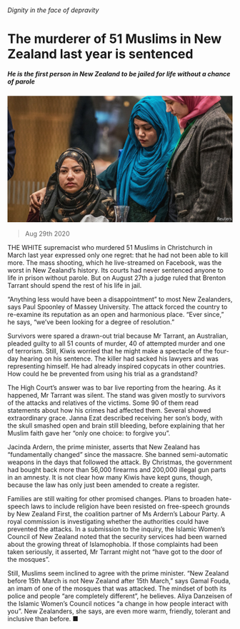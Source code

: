 ###### Dignity in the face of depravity

# The murderer of 51 Muslims in New Zealand last year is sentenced 

##### He is the first person in New Zealand to be jailed for life without a chance of parole 

![image](images/20200829_ASP004_0.jpg) 

> Aug 29th 2020 

THE WHITE supremacist who murdered 51 Muslims in Christchurch in March last year expressed only one regret: that he had not been able to kill more. The mass shooting, which he live-streamed on Facebook, was the worst in New Zealand’s history. Its courts had never sentenced anyone to life in prison without parole. But on August 27th a judge ruled that Brenton Tarrant should spend the rest of his life in jail.

“Anything less would have been a disappointment” to most New Zealanders, says Paul Spoonley of Massey University. The attack forced the country to re-examine its reputation as an open and harmonious place. “Ever since,” he says, “we’ve been looking for a degree of resolution.”


Survivors were spared a drawn-out trial because Mr Tarrant, an Australian, pleaded guilty to all 51 counts of murder, 40 of attempted murder and one of terrorism. Still, Kiwis worried that he might make a spectacle of the four-day hearing on his sentence. The killer had sacked his lawyers and was representing himself. He had already inspired copycats in other countries. How could he be prevented from using his trial as a grandstand?

The High Court’s answer was to bar live reporting from the hearing. As it happened, Mr Tarrant was silent. The stand was given mostly to survivors of the attacks and relatives of the victims. Some 90 of them read statements about how his crimes had affected them. Several showed extraordinary grace. Janna Ezat described receiving her son’s body, with the skull smashed open and brain still bleeding, before explaining that her Muslim faith gave her “only one choice: to forgive you”.

Jacinda Ardern, the prime minister, asserts that New Zealand has “fundamentally changed” since the massacre. She banned semi-automatic weapons in the days that followed the attack. By Christmas, the government had bought back more than 56,000 firearms and 200,000 illegal gun parts in an amnesty. It is not clear how many Kiwis have kept guns, though, because the law has only just been amended to create a register.

Families are still waiting for other promised changes. Plans to broaden hate-speech laws to include religion have been resisted on free-speech grounds by New Zealand First, the coalition partner of Ms Ardern’s Labour Party. A royal commission is investigating whether the authorities could have prevented the attacks. In a submission to the inquiry, the Islamic Women’s Council of New Zealand noted that the security services had been warned about the growing threat of Islamophobia. If those complaints had been taken seriously, it asserted, Mr Tarrant might not “have got to the door of the mosques”.

Still, Muslims seem inclined to agree with the prime minister. “New Zealand before 15th March is not New Zealand after 15th March,” says Gamal Fouda, an imam of one of the mosques that was attacked. The mindset of both its police and people “are completely different”, he believes. Aliya Danzeisen of the Islamic Women’s Council notices “a change in how people interact with you”. New Zealanders, she says, are even more warm, friendly, tolerant and inclusive than before. ■

